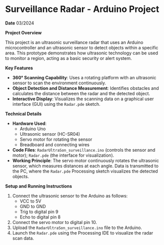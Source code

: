 # Surveillance Radar - Arduino Project

**Date** 03/2024

**Project Overview**

This project is an ultrasonic surveillance radar that uses an Arduino microcontroller and an ultrasonic sensor to detect objects within a specific area. This prototype demonstrates how ultrasonic technology can be used to monitor a region, acting as a basic security or alert system.

**Key Features**

- **360° Scanning Capability**: Uses a rotating platform with an ultrasonic sensor to scan the environment continuously.
- **Object Detection and Distance Measurement**: Identifies obstacles and calculates the distance between the radar and the detected object.
- **Interactive Display**: Visualizes the scanning data on a graphical user interface (GUI) using the `Radar.pde` sketch.

**Technical Details**

- **Hardware Used**:
  - Arduino Uno
  - Ultrasonic sensor (HC-SR04)
  - Servo motor for rotating the sensor
  - Breadboard and connecting wires
- **Code Files**: `RadarUltraSon_surveillance.ino` (controls the sensor and motor); `Radar.pde` (the interface for visualization).
- **Working Principle**: The servo motor continuously rotates the ultrasonic sensor, which measures distances at each angle. Data is transmitted to the PC, where the `Radar.pde` Processing sketch visualizes the detected objects.

**Setup and Running Instructions**

1. Connect the ultrasonic sensor to the Arduino as follows:
   - VCC to 5V
   - GND to GND
   - Trig to digital pin 9
   - Echo to digital pin 8
2. Connect the servo motor to digital pin 10.
3. Upload the `RadarUltraSon_surveillance.ino` file to the Arduino.
4. Launch the `Radar.pde` using the Processing IDE to visualize the radar scan data.

